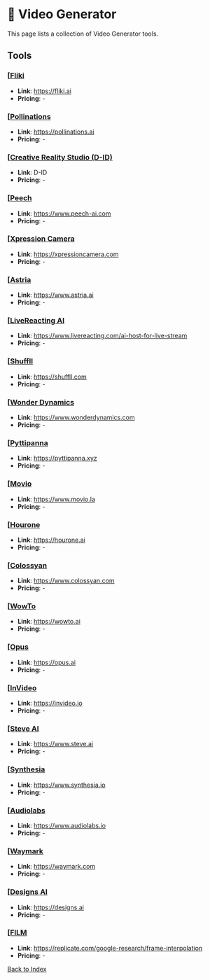 # 📼 Video Generator

This page lists a collection of Video Generator tools.

## Tools

### [[Fliki](https://fliki.ai)
 
- **Link**: https://fliki.ai
- **Pricing**: -

### [[Pollinations](https://pollinations.ai)
 
- **Link**: https://pollinations.ai
- **Pricing**: -

### [[Creative Reality Studio (D-ID)](D-ID)
 
- **Link**: D-ID
- **Pricing**: -

### [[Peech](https://www.peech-ai.com)
 
- **Link**: https://www.peech-ai.com
- **Pricing**: -

### [[Xpression Camera](https://xpressioncamera.com)
 
- **Link**: https://xpressioncamera.com
- **Pricing**: -

### [[Astria](https://www.astria.ai)
 
- **Link**: https://www.astria.ai
- **Pricing**: -

### [[LiveReacting AI](https://www.livereacting.com/ai-host-for-live-stream)
 
- **Link**: https://www.livereacting.com/ai-host-for-live-stream
- **Pricing**: -

### [[Shuffll](https://shuffll.com)
 
- **Link**: https://shuffll.com
- **Pricing**: -

### [[Wonder Dynamics](https://www.wonderdynamics.com)
 
- **Link**: https://www.wonderdynamics.com
- **Pricing**: -

### [[Pyttipanna](https://pyttipanna.xyz)
 
- **Link**: https://pyttipanna.xyz
- **Pricing**: -

### [[Movio](https://www.movio.la)
 
- **Link**: https://www.movio.la
- **Pricing**: -

### [[Hourone](https://hourone.ai)
 
- **Link**: https://hourone.ai
- **Pricing**: -

### [[Colossyan](https://www.colossyan.com)
 
- **Link**: https://www.colossyan.com
- **Pricing**: -

### [[WowTo](https://wowto.ai)
 
- **Link**: https://wowto.ai
- **Pricing**: -

### [[Opus](https://opus.ai)
 
- **Link**: https://opus.ai
- **Pricing**: -

### [[InVideo](https://invideo.io)
 
- **Link**: https://invideo.io
- **Pricing**: -

### [[Steve AI](https://www.steve.ai)
 
- **Link**: https://www.steve.ai
- **Pricing**: -

### [[Synthesia](https://www.synthesia.io)
 
- **Link**: https://www.synthesia.io
- **Pricing**: -

### [[Audiolabs](https://www.audiolabs.io)
 
- **Link**: https://www.audiolabs.io
- **Pricing**: -

### [[Waymark](https://waymark.com)
 
- **Link**: https://waymark.com
- **Pricing**: -

### [[Designs AI](https://designs.ai)
 
- **Link**: https://designs.ai
- **Pricing**: -

### [[FILM](https://replicate.com/google-research/frame-interpolation)
 
- **Link**: https://replicate.com/google-research/frame-interpolation
- **Pricing**: -


[Back to Index](../README.MD)
